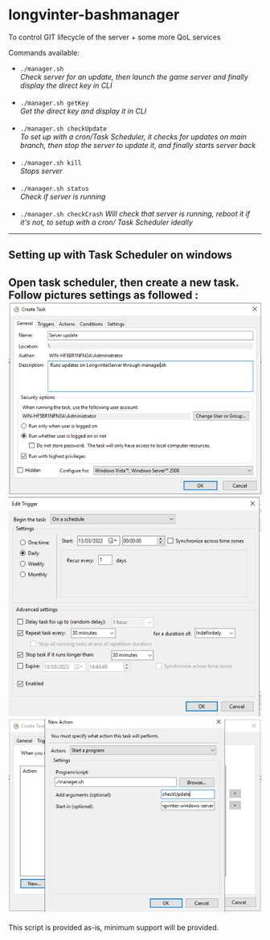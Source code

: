 # longvinter-bashmanager
To control GIT lifecycle of the server + some more QoL services

Commands available:

- `./manager.sh`<br>
*Check server for an update, then launch the game server and finally display the direct key in CLI*
<br><br>
- `./manager.sh getKey`<br>
*Get the direct key and display it in CLI*
<br><br>
- `./manager.sh checkUpdate`<br>
*To set up with a cron/Task Scheduler, it checks for updates on main branch, then
stop the server to update it, and finally starts server back*
<br><br>
- `./manager.sh kill`<br>
*Stops server*
<br><br>
- `./manager.sh status`<br>
*Check if server is running*
<br><br>
- `./manager.sh checkCrash`
*Will check that server is running, reboot it if it's not, to setup with a cron/ Task Scheduler ideally*
---
Setting up with Task Scheduler on windows
-

Open task scheduler, then create a new task.
Follow pictures settings as followed :<br>
![Screenshot](README_pics/1.PNG)<br>
![Screenshot](README_pics/2.PNG)<br>
![Screenshot](README_pics/3.PNG)
---
This script is provided as-is, minimum support will be provided.
